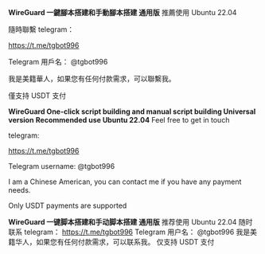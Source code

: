 **WireGuard 一鍵腳本搭建和手動腳本搭建 通用版**
推薦使用 Ubuntu 22.04

隨時聯繫
telegram：

https://t.me/tgbot996

Telegram 用戶名： @tgbot996

我是美籍華人，如果您有任何付款需求，可以聯繫我。

僅支持 USDT 支付

**WireGuard One-click script building and manual script building Universal version** 
**Recommended use Ubuntu 22.04** 
Feel free to get in touch

telegram:

https://t.me/tgbot996

Telegram username: @tgbot996

I am a Chinese American, you can contact me if you have any payment needs.

Only USDT payments are supported



**WireGuard 一键脚本搭建和手动脚本搭建 通用版**
推荐使用 Ubuntu 22.04
随时联系
telegram：
https://t.me/tgbot996
Telegram 用户名： @tgbot996
我是美籍华人，如果您有任何付款需求，可以联系我。
仅支持 USDT 支付

